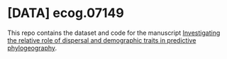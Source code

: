 # [DATA] ecog.07149 

This repo contains the dataset and code for the manuscript [Investigating the relative role of dispersal and demographic traits in predictive phylogeography](https://doi.org/10.1111/ecog.07149).
